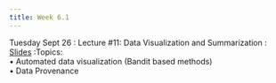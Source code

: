 ```yaml
---
title: Week 6.1
---
```


Tuesday Sept 26
: Lecture #11: Data Visualization and Summarization
  : [Slides](https://docs.google.com/presentation/d/11gurFW3lEfVnwenhNxTmmibEsoipHBqI/edit?usp=sharing&ouid=107445138954532774881&rtpof=true&sd=true)
:Topics: <br> &#x2022; Automated data visualization (Bandit based methods) <br> &#x2022;  Data Provenance <br>
